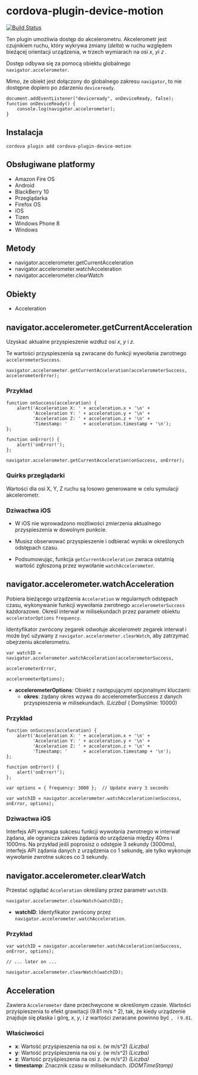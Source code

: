 <!---
# license: Licensed to the Apache Software Foundation (ASF) under one
#         or more contributor license agreements.  See the NOTICE file
#         distributed with this work for additional information
#         regarding copyright ownership.  The ASF licenses this file
#         to you under the Apache License, Version 2.0 (the
#         "License"); you may not use this file except in compliance
#         with the License.  You may obtain a copy of the License at
#
#           http://www.apache.org/licenses/LICENSE-2.0
#
#         Unless required by applicable law or agreed to in writing,
#         software distributed under the License is distributed on an
#         "AS IS" BASIS, WITHOUT WARRANTIES OR CONDITIONS OF ANY
#         KIND, either express or implied.  See the License for the
#         specific language governing permissions and limitations
#         under the License.
-->

# cordova-plugin-device-motion

[![Build Status](https://travis-ci.org/apache/cordova-plugin-device-motion.svg)](https://travis-ci.org/apache/cordova-plugin-device-motion)

Ten plugin umożliwia dostęp do akcelerometru. Akcelerometr jest czujnikiem ruchu, który wykrywa zmiany (*delta*) w ruchu
względem bieżącej orientacji urządzenia, w trzech wymiarach na osi *x*, *y*i *z* .

Dostęp odbywa się za pomocą obiektu globalnego `navigator.accelerometer`.

Mimo, że obiekt jest dołączony do globalnego zakresu `navigator`, to nie dostępne dopiero po zdarzeniu `deviceready`.

    document.addEventListener("deviceready", onDeviceReady, false);
    function onDeviceReady() {
        console.log(navigator.accelerometer);
    }

## Instalacja

    cordova plugin add cordova-plugin-device-motion

## Obsługiwane platformy

* Amazon Fire OS
* Android
* BlackBerry 10
* Przeglądarka
* Firefox OS
* iOS
* Tizen
* Windows Phone 8
* Windows

## Metody

* navigator.accelerometer.getCurrentAcceleration
* navigator.accelerometer.watchAcceleration
* navigator.accelerometer.clearWatch

## Obiekty

* Acceleration

## navigator.accelerometer.getCurrentAcceleration

Uzyskać aktualne przyspieszenie wzdłuż osi *x*, *y* i *z*.

Te wartości przyspieszenia są zwracane do funkcji wywołania zwrotnego `accelerometerSuccess`.

    navigator.accelerometer.getCurrentAcceleration(accelerometerSuccess, accelerometerError);

### Przykład

    function onSuccess(acceleration) {
        alert('Acceleration X: ' + acceleration.x + '\n' +
              'Acceleration Y: ' + acceleration.y + '\n' +
              'Acceleration Z: ' + acceleration.z + '\n' +
              'Timestamp: '      + acceleration.timestamp + '\n');
    };
    
    function onError() {
        alert('onError!');
    };
    
    navigator.accelerometer.getCurrentAcceleration(onSuccess, onError);

### Quirks przeglądarki

Wartości dla osi X, Y, Z ruchu są losowo generowane w celu symulacji akcelerometr.

### Dziwactwa iOS

* W iOS nie wprowadzono możliwości zmierzenia aktualnego przyspieszenia w dowolnym punkcie.

* Musisz obserwować przyspieszenie i odbierać wyniki w określonych odstępach czasu.

* Podsumowując, funkcja `getCurrentAcceleration` zwraca ostatnią wartość zgłoszoną przez wywołanie `watchAccelerometer`.

## navigator.accelerometer.watchAcceleration

Pobiera bieżącego urządzenia `Acceleration` w regularnych odstępach czasu, wykonywanie funkcji wywołania
zwrotnego `accelerometerSuccess` każdorazowe. Określ interwał w milisekundach przez parametr
obiektu `acceleratorOptions` `frequency`.

Identyfikator zwrócony zegarek odwołuje akcelerometr zegarek interwał i może być używany
z `navigator.accelerometer.clearWatch`, aby zatrzymać obejrzeniu akcelerometru.

    var watchID = navigator.accelerometer.watchAcceleration(accelerometerSuccess,
                                                           accelerometerError,
                                                           accelerometerOptions);

* **accelerometerOptions**: Obiekt z następującymi opcjonalnymi kluczami:
    * **okres**: żądany okres wzywa do accelerometerSuccess z danych przyspieszenia w milisekundach. *(Liczba)* (
      Domyślnie: 10000)

### Przykład

    function onSuccess(acceleration) {
        alert('Acceleration X: ' + acceleration.x + '\n' +
              'Acceleration Y: ' + acceleration.y + '\n' +
              'Acceleration Z: ' + acceleration.z + '\n' +
              'Timestamp: '      + acceleration.timestamp + '\n');
    };
    
    function onError() {
        alert('onError!');
    };
    
    var options = { frequency: 3000 };  // Update every 3 seconds
    
    var watchID = navigator.accelerometer.watchAcceleration(onSuccess, onError, options);

### Dziwactwa iOS

Interfejs API wymaga sukcesu funkcji wywołania zwrotnego w interwał żądana, ale ogranicza zakres żądania do urządzenia
między 40ms i 1000ms. Na przykład jeśli poprosisz o odstępie 3 sekundy (3000ms), interfejs API żądania danych z
urządzenia co 1 sekundę, ale tylko wykonuje wywołanie zwrotne sukces co 3 sekundy.

## navigator.accelerometer.clearWatch

Przestać oglądać `Acceleration` określany przez parametr `watchID`.

    navigator.accelerometer.clearWatch(watchID);

* **watchID**: Identyfikator zwrócony przez `navigator.accelerometer.watchAcceleration`.

### Przykład

    var watchID = navigator.accelerometer.watchAcceleration(onSuccess, onError, options);
    
    // ... later on ...
    
    navigator.accelerometer.clearWatch(watchID);

## Acceleration

Zawiera `Accelerometer` dane przechwycone w określonym czasie. Wartości przyśpieszenia to efekt grawitacji (9.81 m/s ^
2), tak, że kiedy urządzenie znajduje się płaska i górę, *x*, *y*, i *z* wartości zwracane powinno być ``, `` i `9.81`.

### Właściwości

* **x**: Wartość przyśpieszenia na osi x. (w m/s^2) *(Liczba)*
* **y**: Wartość przyśpieszenia na osi y. (w m/s^2) *(Liczba)*
* **z**: Wartość przyśpieszenia na osi z. (w m/s^2) *(Liczba)*
* **timestamp**: Znacznik czasu w milisekundach. *(DOMTimeStamp)*
